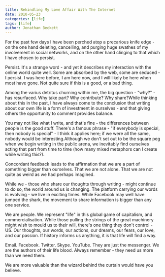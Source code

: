 ```yaml
---
title: Rekindling My Love Affair With The Internet
date: 2010-05-23
categories: [life]
tags: [life]
author: Jonathan Beckett
---
```


For the past few days I have been perched atop a precarious knife edge - on the one hand deleting, cancelling, and purging huge swathes of my involvement in social networks, and on the other hand clinging to that which I have chosen to persist.

Persist. It's a strange word - and yet it describes my interaction with the online world quite well. Some are absorbed by the web, some are seduced - I persist. I was here before, I am here now, and I will likely be here when most have gone. Not quite sure if this is a good, or a bad thing.

Among the varius detritus churning within me, the big question - "why?" - has resurfaced. Why take part? Why contribute? Why share?While thinking about this in the past, I have always come to the conclusion that writing about our own life is a form of investment in ourselves - and that giving others the opportunity to comment provides balance.

You may not like what I write, and that's fine - the differences between people is the good stuff. There's a famous phrase - "if everybody is special, then nobody is special" - I think it applies here; if we were all the same, nobody would be interesting.Although we don't set out to be the square peg when we begin writing in the public arena, we inevitably find ourselves acting that part from time to time (how many mixed metaphors can I create while writing this?).

Concordant feedback leads to the affirmation that we are a part of something bigger than ourselves. That we are not alone. That we are not quite as weird as we had perhaps imagined.

While we - those who share our thoughts through writing - might continue to do so, the world around us is changing. The platform carrying our words is evolving - we live in exciting times. While Facebook may well have jumped the shark, the movement to share information is bigger than any one service.

We are people. We represent "life" in this global game of capitalism, and commercialisation. While those pulling the strings of the great machinery might wish to mould us to their will, there's one thing they don't control - US. Our thoughts, our words, our actions, our dreams, our fears, our love, and our passion. If history informs us anything, it is that life will find a way.

Email. Facebook. Twitter. Skype. YouTube. They are just the messenger. We are the authors of their life blood. Always remember - they need us more than we need them.

We are more valuable than the wizard behind the curtain would have you believe.